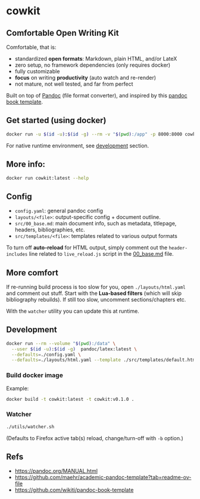 # cowkit

## Comfortable Open Writing Kit

Comfortable, that is:
- standardized <b>open formats</b>: Markdown, plain HTML, and/or LateX
- zero setup, no framework dependencies (only requires docker)
- fully customizable
- <b>focus</b> on writing <b>productivity</b> (auto watch and re-render)
- not mature, not well tested, and far from perfect

Built on top of [Pandoc](https://pandoc.org/) (file format converter), and inspired by this [pandoc book template](https://github.com/wikiti/pandoc-book-template).

## Get started (using docker)

```sh
docker run -u $(id -u):$(id -g) --rm -v "$(pwd):/app" -p 8000:8000 cowkit:latest
```

For native runtime environment, see [development](#development) section.

## More info:

```sh
docker run cowkit:latest --help
```

## Config

- `config.yaml`: general pandoc config
- `layouts/<file>`: output-specific config + document outline.
- `src/00_base.md`: main document info, such as metadata, titlepage, headers, bibliographies, etc.
- `src/templates/<file>`: templates related to various output formats

To turn off <b>auto-reload</b> for HTML output, simply comment out the `header-includes` line related to `live_reload.js` script in the
[00_base.md](./src/00_base.md) file.

## More comfort

If re-running build process is too slow for you, open `./layouts/html.yaml` and comment out stuff. Start with the <b>Lua-based filters</b> (which will skip
bibliography rebuilds). If still too slow, uncomment sections/chapters etc.

With the `watcher` utility you can update this at runtime.

## Development

```sh
docker run --rm --volume "$(pwd):/data" \
  --user $(id -u):$(id -g)  pandoc/latex:latest \
  --defaults=./config.yaml \
  --defaults=./layouts/html.yaml --template ./src/templates/default.html
```

### Build docker image

Example:

```sh
docker build -t cowkit:latest -t cowkit:v0.1.0 .
```

### Watcher

```sh
./utils/watcher.sh
```

(Defaults to Firefox active tab(s) reload, change/turn-off with `-b` option.)


## Refs

- https://pandoc.org/MANUAL.html
- https://github.com/maehr/academic-pandoc-template?tab=readme-ov-file
- https://github.com/wikiti/pandoc-book-template
